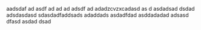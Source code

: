 aadsdaf
ad
asdf
ad
ad
ad
adsdf
ad
adadzcvzxcadasd
as
d
asdadsad
dsdad
adsdasdasd
sdasdadfaddsads
adaddads
asdadfdad
asddadadad
adsasd
dfasd
asdad
dsad
